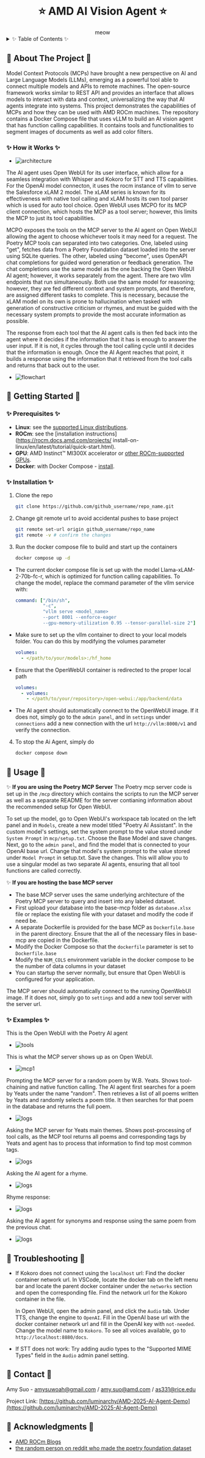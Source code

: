 <div align="center">

<h1> ⭐  AMD AI Vision Agent ⭐ </h1>
meow
<div align="left">

<!-- TABLE OF CONTENTS -->

<details>
  <summary>✨ Table of Contents ✨ </summary>
  <ol>
    <li>
      <a href="#about-the-project">About The Project</a>
      <ul>
        <li><a href="#how-it-works">How it Works</a></li>
      </ul>
    </li>
    <li>
      <a href="#getting-started">Getting Started</a>
      <ul>
        <li><a href="#prerequisites">Prerequisites</a></li>
        <li><a href="#installation">Installation</a></li>
      </ul>
    </li>
    <li><a href="#usage">Usage</a>
      <ul>
        <li><a href="#examples">Examples</a></li>
      </ul></li>
    <li><a href="#license">License</a></li>
    <li><a href="#contact">Contact</a></li>
    <li><a href="#acknowledgments">Acknowledgments</a></li>
  </ol>
</details>

<!-- ABOUT THE PROJECT -->

## 🌟 About The Project 🌟

Model Context Protocols (MCPs) have brought a new perspective on AI and Large Language Models (LLMs), emerging as a powerful tool able to connect multiple models and APIs to remote machines. The  open-source framework works similar to REST API and provides an interface that allows models to interact with data and context, universalizing the way that AI agents integrate into systems. This project demonstrates the capabilities of MCPs and how they can be used with AMD ROCm machines. The repository contains a Docker Compose file that uses vLLM to build an AI vision agent that has function calling capabilities. It contains tools and functionalities to segment images of documents as well as add color filters. 

### ✨ How it Works ✨

* ![architecture](assets/arch.png)

The AI agent uses Open WebUI for its user interface, which allow for a seamless integration with Whisper and Kokoro for STT and TTS capabilities. For the OpenAI model connecton, it uses the rocm instance of vllm to serve the Salesforce xLAM 2 model. The xLAM series is known for its effectiveness with native tool calling and xLAM hosts its own tool parser which is used for auto tool choice. Open WebUI uses MCPO for its MCP client connection, which hosts the MCP as a tool server; however, this limits the MCP to just its tool capabilities.

MCPO exposes the tools on the MCP server to the AI agent on Open WebUI allowing the agent to choose whichever tools it may need for a request. The Poetry MCP tools can separated into two categories. One, labeled using "get", fetches data from a Poetry Foundation dataset loaded into the server using SQLite queries. The other, labeled using "become", uses OpenAPI chat completions for guided word generation or feedback generation. The chat completions use the same model as the one backing the Open WebUI AI agent; however, it works separately from the agent. There are two vllm endpoints that run simultaneously. Both use the same model for reasoning; however, they are fed different context and system prompts, and therefore, are assigned different tasks to complete. This is necessary, because the xLAM model on its own is prone to hallucination when tasked with generation of constructive criticism or rhymes, and must be guided with the necessary system prompts to provide the most accurate information as possible.

The response from each tool that the AI agent calls is then fed back into the agent where it decides if the information that it has is enough to answer the user input. If it is not, it cycles through the tool calling cycle until it decides that the information is enough. Once the AI Agent reaches that point, it builds a response using the information that it retrieved from the tool calls and returns that back out to the user.

* ![flowchart](assets/flowchart.drawio.png)

<!-- GETTING STARTED -->

## 🌟 Getting Started 🌟

### ✨ Prerequisites ✨

* **Linux**: see the [supported Linux distributions](https://rocm.docs.amd.com/projects/install-on-linux/en/latest/reference/system-requirements.html#supported-operating-systems).
* **ROCm**: see the [installation instructions](https://rocm.docs.amd.com/projects/ install-on-linux/en/latest/tutorial/quick-start.html).
* **GPU**: AMD Instinct™ MI300X accelerator or [other ROCm-supported GPUs](https://rocm.docs.amd.com/projects/install-on-linux/en/latest/reference/system-requirements.html).
* **Docker**: with Docker Compose - [install](https://docs.docker.com/engine/install/).

### ✨ Installation ✨

1. Clone the repo
   
   ```sh
   git clone https://github.com/github_username/repo_name.git
   ```
2. Change git remote url to avoid accidental pushes to base project
   
   ```sh
   git remote set-url origin github_username/repo_name
   git remote -v # confirm the changes
   ```
3. Run the docker compose file to build and start up the containers
   
   ```sh
   docker compose up -d
   ```

* The current docker compose file is set up with the model Llama-xLAM-2-70b-fc-r, which is optimized for function calling capabilities. To change the model, replace the command parameter of the vllm service with:
  
  ```yaml
  command: ["/bin/sh", 
            "-c", 
            "vllm serve <model_name> 
            --port 8001 --enforce-eager 
            --gpu-memory-utilization 0.95 --tensor-parallel-size 2"]
  ```
* Make sure to set up the vllm container to direct to your local models folder. You can do this by modifying the volumes parameter
  
  ```yaml
  volumes:
    - </path/to/your/models>:/hf_home
  ```
* Ensure that the OpenWebUI container is redirected to the proper local path
  
  ```yaml
  volumes:
    - volumes:
      - </path/to/your/repository>/open-webui:/app/backend/data
  ```
* The AI agent should automatically connect to the OpenWebUI image. If it does not, simply go to the `admin panel`, and in `settings` under `connections` add a new connection with the url `http://vllm:8000/v1` and verify the connection.

4. To stop the Ai Agent, simply do
   
   ```sh
   docker compose down
   ```

## 🌟 Usage 🌟

✨ **If you are using the Poetry MCP Server**
The Poetry mcp server code is set up in the `/mcp` directory which contains the scripts to run the MCP server as well as a separate README for the server contianing information about the recommended setup for Open WebUI.

To set up the model, go to Open WebUI's workspace tab located on the left panel and in `Models`, create a new model titled "Poetry AI Assistant". In the custom model's settings, set the system prompt to the value stored under `System Prompt` in `mcp/setup.txt`. Choose the Base Model and save changes.
Next, go to the `admin panel`, and find the model that is connected to your OpenAI base url. Change that model's system prompt to the value stored under `Model Prompt` in setup.txt. Save the changes.
This will allow you to use a singular model as two separate AI agents, ensuring that all tool functions are called correctly.

✨ **If you are hosting the base MCP server**

* The base MCP server uses the same underlying architecture of the Poetry MCP server to query and insert into any labeled dataset.
* First upload your database into the base-mcp folder as `database.xlsx` file or replace the existing file with your dataset and modify the code if need be.
* A separate Dockerfile is provided for the base MCP as `Dockerfile.base` in the parent directory. Ensure that the all of the necessary files in base-mcp are copied in the Dockerfile.
* Modify the Docker Compose so that the `dockerfile` parameter is set to `Dockerfile.base`
* Modify the `NUM_COLS` environment variable in the docker compose to be the number of data columns in your dataset
* You can startup the server normally, but ensure that Open WebUI is configured for your application. 

The MCP server should automatically connect to the running OpenWebUI image. If it does not, simply go to `settings` and add a new tool server with the server url.

### ✨ Examples ✨

This is the Open WebUI with the Poetry AI agent

* ![tools](assets/home.png)

This is what the MCP server shows up as on Open WebUI.

* ![mcp1](assets/mcp.png)

Prompting the MCP server for a random poem by W.B. Yeats. Shows tool-chaining and native function calling. The AI agent first searches for a poem by Yeats under the name "random". Then retrieves a list of all poems written by Yeats and randomly selects a poem title. It then searches for that poem in the database and returns the full poem.

* ![logs](assets/random2.png)

Asking the MCP server for Yeats main themes. Shows post-processing of tool calls, as the MCP tool returns all poems and corresponding tags by Yeats and agent has to process that information to find top most common tags.

* ![logs](assets/theme.png)

Asking the AI agent for a rhyme.

* ![logs](assets/rhyme1.png)

Rhyme response:

* ![logs](assets/rhyme2.png)

Asking the AI agent for synonyms and response using the same poem from the previous chat.

* ![logs](assets/thesaurus.png)

## 🌟 Troubleshooting 🌟

* If Kokoro does not connect using the `localhost` url:
  Find the docker container network url. In VSCode, locate the docker tab on the left menu bar and locate the parent docker container under the `networks` section and open the corresponding file. Find the network url for the Kokoro container in the file.
  
  In Open WebUI, open the admin panel, and click the `Audio` tab. Under TTS, change the engine to `OpenAI`. Fill in the OpenAI base url with the docker container network url and fill in the OpenAI key with `not-needed`. Change the model name to `Kokoro`. To see all voices available, go to `http://localhost:8880/docs`.
* If STT does not work:
  Try adding audio types to the "Supported MIME Types" field in the `Audio` admin panel setting.

<!-- CONTACT -->

## 🌟 Contact 🌟

Amy Suo - amysuwoah@gmail.com / amy.suo@amd.com / as331@rice.edu

Project Link: [https://github.com/luminarchy/AMD-2025-AI-Agent-Demo](https://github.com/luminarchy/AMD-2025-AI-Agent-Demo)

<!-- ACKNOWLEDGMENTS -->

## 🌟 Acknowledgments 🌟

* [AMD ROCm Blogs](https://rocm.blogs.amd.com/)
* [the random person on reddit who made the poetry foundation dataset](https://www.kaggle.com/datasets/tgdivy/poetry-foundation-poems)

